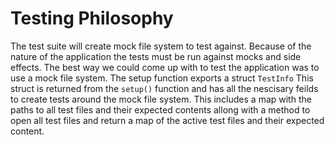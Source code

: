 # Testing Philosophy

The test suite will create mock file system to test against.
Because of the nature of the application the tests must be run against
mocks and side effects. The best way we could come up with to test the
application was to use a mock file system. The setup function exports a struct
```TestInfo``` This struct is returned from the ```setup()``` function and has
all the nescisary feilds to create tests around the mock file system.
This includes a map with the paths to all test files and their expected contents
allong with a method to open all test files and return a map of the active test
files and their expected content.
